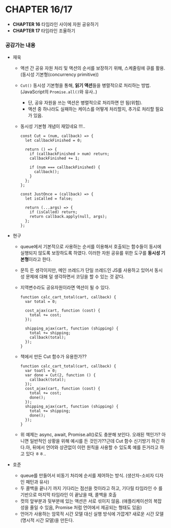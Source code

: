 # CHAPTER 16/17

- **CHAPTER 16** 타임라인 사이에 자원 공유하기
- **CHAPTER 17** 타임라인 조율하기

### 공감가는 내용

- 재욱

  - 액션 간 공유 자원 처리 및 액션의 순서를 보장하기 위해, 스케줄링에 큐를 활용. (동시성 기본형(concurrency primitive))
  - `Cut()` 동시성 기본형을 통해, **읽기 액션**들을 병렬적으로 처리하는 방법. (JavaScript의 `Promise.all()`와 유사..)
    - 단, 공유 자원을 쓰는 액션은 병렬적으로 처리하면 안 됨(위험).
    - 액션 중 하나라도 실패하는 케이스를 어떻게 처리할지, 추가로 처리할 필요가 있음.
  - 동시성 기본형 개념이 재밌네요 !!!..

    ```tsx
    const Cut = (num, callback) => {
      let callbackFinished = 0;

      return () => {
        if (callbackFinished > num) return;
        callbackFinished += 1;

        if (num === callbackFinished) {
          callback();
        }
      };
    };

    const JustOnce = (callback) => {
      let isCalled = false;

      return (...args) => {
        if (isCalled) return;
        return callback.apply(null, args);
      };
    };
    ```

- 현구

  - queue에서 기본적으로 사용하는 순서를 이용해서 호출되는 함수들이 동시에 실행되지 않도록 보장하도록 하였다. 이러한 자원 공유를 위한 도구를 **동시성 기본형**이라고 한다.
  - 문득 든 생각이지만, 메인 쓰레드가 단일 쓰레드인 JS를 사용하고 있어서 동시성 문제에 대해 덜 생각하면서 코딩을 할 수 있는 것 같다.
  - 지역변수라도 공유자원이라면 액션이 될 수 있다.

    ```tsx
    function calc_cart_total(cart, callback) {
      var total = 0;

      cost_ajax(cart, function (cost) {
        total += cost;
      });

      shipping_ajax(cart, function (shipping) {
        total += shipping;
        callback(total);
      });
    }
    ```

  - 책에서 만든 Cut 함수가 유용한가??

    ```tsx
    function calc_cart_total(cart, callback) {
      var toatl = 0;
      var done = Cut(2, function () {
        callback(total);
      });
      cost_ajax(cart, function (cost) {
        total += cost;
        done();
      });
      shipping_ajax(cart, function (shipping) {
        total += shipping;
        done();
      });
    }
    ```

  - 위 예제는 async, await, Promise.all()로도 충분해 보인다. 오래된 책인가? 아니면 일반적인 상황을 위해 예시를 든 것인가??근데 Cut 함수 신기방기 하긴 하다.아, 뒤에서 언어와 상관없이 이런 원칙을 사용할 수 있도록 예를 든거라고 하고 있다 ㅎㅎ..

- 호준
  - queue를 만들어서 비동기 처리에 순서를 제어하는 방식. (생산자-소비자 디자인 패턴과 유사)
  - 두 콜백을 끝나기 까지 기다리는 점선을 컷이라고 하고, 기다릴 타임라인 수 를 기반으로 마지막 타임라인 이 끝났을 때, 콜백을 호출
  - 컷의 앞부분과 뒷부분에 있는 액션은 서로 섞이지 않음. (애플리케이션의 복잡성을 줄일 수 있음, Promise 처럼 언어에서 제공되는 형태도 있음)
  - 언어가 사용하는 암묵적 시간 모델 대신 실행 방식에 가깝게? 새로운 시간 모델(명시적 시간 모델)을 만든다.
